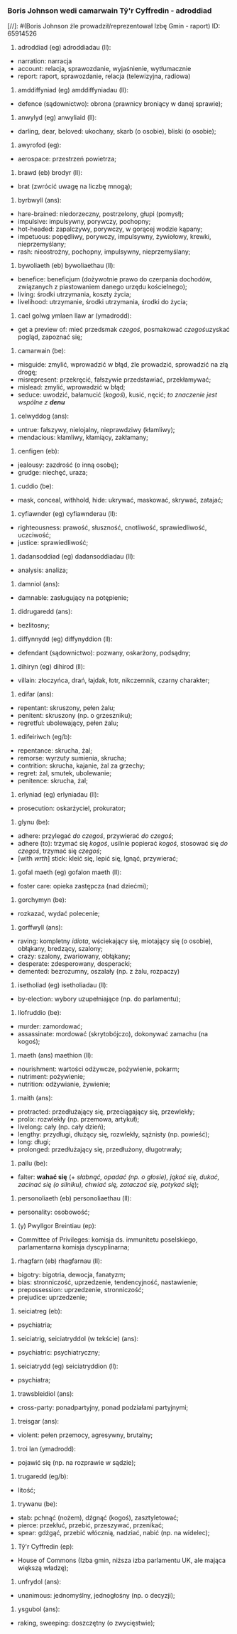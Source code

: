 ### Boris Johnson wedi camarwain Tŷ'r Cyffredin - adroddiad
[//]: #(Boris Johnson źle prowadził/reprezentował Izbę Gmin - raport)
ID: 65914526


1. adroddiad (eg) adroddiadau (ll):
  - narration: narracja
  - account: relacja, sprawozdanie, wyjaśnienie, wytłumacznie
  - report: raport, sprawozdanie, relacja (telewizyjna, radiowa)
1. amddiffyniad (eg) amddiffyniadau (ll):
  - defence (sądownictwo): obrona (prawnicy broniący w danej sprawie);
1. anwylyd (eg) anwyliaid (ll):
  - darling, dear, beloved: ukochany, skarb (o osobie), bliski (o osobie);
1. awyrofod (eg):
  - aerospace: przestrzeń powietrza;
1. brawd (eb) brodyr (ll):
  - brat (zwrócić uwagę na liczbę mnogą);
1. byrbwyll (ans):
  - hare-brained: niedorzeczny, postrzelony, głupi (pomysł);
  - impulsive: impulsywny, porywczy, pochopny;
  - hot-headed: zapalczywy, porywczy, w gorącej wodzie kąpany;
  - impetuous: popędliwy, porywczy, impulsywny, żywiołowy, krewki, nieprzemyślany;
  - rash: nieostrożny, pochopny, impulsywny, nieprzemyślany;
1. bywoliaeth (eb) bywoliaethau (ll):
  - benefice: beneficjum (dożywotnie prawo do czerpania dochodów, związanych z piastowaniem danego urzędu kościelnego);
  - living: środki utrzymania, koszty życia;
  - livelihood: utrzymanie, środki utrzymania, środki do życia;
1. cael golwg ymlaen llaw ar (ymadrodd):
  - get a preview of: mieć przedsmak *czegoś*, posmakować *czegoś*uzyskać pogląd, zapoznać się;
1. camarwain (be):
  - misguide: zmylić, wprowadzić w błąd, źle prowadzić, sprowadzić na złą drogę;
  - misrepresent: przekręcić, fałszywie przedstawiać, przekłamywać;
  - mislead: zmylić, wprowadzić w błąd;
  - seduce: uwodzić, bałamucić (*kogoś*), kusić, nęcić; *to znaczenie jest wspólne z **denu***
1. celwyddog (ans):
  - untrue: fałszywy, nielojalny, nieprawdziwy (kłamliwy);
  - mendacious: kłamliwy, kłamiący, zakłamany;
1. cenfigen (eb):
  - jealousy: zazdrość (o inną osobę);
  - grudge: niechęć, uraza;
1. cuddio (be):
  - mask, conceal, withhold, hide: ukrywać, maskować, skrywać, zatajać;
1. cyfiawnder (eg) cyfiawnderau (ll):
  - righteousness: prawość, słuszność, cnotliwość, sprawiedliwość, uczciwość;
  - justice: sprawiedliwość;
1. dadansoddiad (eg) dadansoddiadau (ll):
  - analysis: analiza;
1. damniol (ans):
  - damnable: zasługujący na potępienie;
1. didrugaredd (ans):
  - bezlitosny;
1. diffynnydd (eg) diffynyddion (ll):
  - defendant (sądownictwo): pozwany, oskarżony, podsądny;
1. dihiryn (eg) dihirod (ll):
  - villain: złoczyńca, drań, łajdak, łotr, nikczemnik, czarny charakter;
1. edifar (ans):
  - repentant: skruszony, pełen żalu;
  - penitent: skruszony (np. o grzeszniku);
  - regretful: ubolewający, pełen żalu;
1. edifeiriwch (eg/b):
  - repentance: skrucha, żal;
  - remorse: wyrzuty sumienia, skrucha;
  - contrition: skrucha, kajanie, żal za grzechy;
  - regret: żal, smutek, ubolewanie;
  - penitence: skrucha, żal;
1. erlyniad (eg) erlyniadau (ll):
  - prosecution: oskarżyciel, prokurator;
1. glynu (be):
  - adhere: przylegać *do czegoś*, przywierać *do czegoś*;
  - adhere (to): trzymać się *kogoś*, usilnie popierać *kogoś*, stosować się *do czegoś*, trzymać się *czegoś*;
  - [with *wrth*] stick: kleić się, lepić się, lgnąć, przywierać;
1. gofal maeth (eg) gofalon maeth (ll):
  - foster care: opieka zastępcza (nad dziećmi);
1. gorchymyn (be):
  - rozkazać, wydać polecenie;
1. gorffwyll (ans):
  - raving: kompletny *idiota*, wściekający się, miotający się (o osobie), obłąkany, bredzący, szalony;
  - crazy: szalony, zwariowany, obłąkany;
  - desperate: zdesperowany, desperacki;
  - demented: bezrozumny, oszalały (np. z żalu, rozpaczy)
1. isetholiad (eg) isetholiadau (ll):
  - by-election: wybory uzupełniające (np. do parlamentu);
1. llofruddio (be):
  - murder: zamordować;
  - assassinate: mordować (skrytobójczo), dokonywać zamachu (na kogoś);
1. maeth (ans) maethion (ll):
  - nourishment: wartości odżywcze, pożywienie, pokarm;
  - nutriment: pożywienie;
  - nutrition: odżywianie, żywienie;
1. maith (ans):
  - protracted: przedłużający się, przeciągający się, przewlekły;
  - prolix: rozwlekły (np. przemowa, artykuł);
  - livelong: cały (np. cały dzień);
  - lengthy: przydługi, dłużący się, rozwlekły, sążnisty (np. powieść);
  - long: długi;
  - prolonged: przedłużający się, przedłużony, długotrwały;
1. pallu (be):
  - falter:  **wahać się** (+ *słabnąć, opadać (np. o głosie), jąkać się, dukać, zacinać się (o silniku), chwiać się, zataczać się, potykać się*);
1. personoliaeth (eb) personoliaethau (ll):
  - personality: osobowość;
1. (y) Pwyllgor Breintiau (ep):
  - Committee of Privileges: komisja ds. immunitetu poselskiego, parlamentarna komisja dyscyplinarna;
1. rhagfarn (eb) rhagfarnau (ll):
  - bigotry: bigotria, dewocja, fanatyzm;
  - bias: stronniczość, uprzedzenie, tendencyjność, nastawienie;
  - prepossession: uprzedzenie, stronniczość;
  - prejudice: uprzedzenie;
1. seiciatreg (eb):
  - psychiatria;
1. seiciatrig, seiciatryddol (w tekście) (ans):
  - psychiatric: psychiatryczny;
1. seiciatrydd (eg) seiciatryddion (ll):
  - psychiatra;
1. trawsbleidiol (ans):
  - cross-party: ponadpartyjny, ponad podziałami partyjnymi;
1. treisgar (ans):
  - violent: pełen przemocy, agresywny, brutalny;
1. troi lan (ymadrodd):
  - pojawić się (np. na rozprawie w sądzie);
1. trugaredd (eg/b):
  - litość;
1. trywanu (be):
  - stab: pchnąć (nożem), dźgnąć (kogoś), zasztyletować;
  - pierce: przekłuć, przebić, przeszywać, przenikać;
  - spear: gdźgąć, przebić włócznią, nadziać, nabić (np. na widelec);
1. Tŷ'r Cyffredin (ep):
  - House of Commons (Izba gmin, niższa izba parlamentu UK, ale mająca większą władzę);
1. unfrydol (ans):
  - unanimous: jednomyślny, jednogłośny (np. o decyzji);
1. ysgubol (ans):
  - raking, sweeping: doszczętny (o zwycięstwie);
